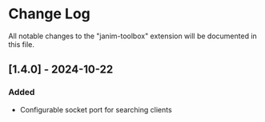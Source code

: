# Change Log

All notable changes to the "janim-toolbox" extension will be documented in this file.

<!-- Check [Keep a Changelog](http://keepachangelog.com/) for recommendations on how to structure this file. -->

## [1.4.0] - 2024-10-22

### Added

- Configurable socket port for searching clients

